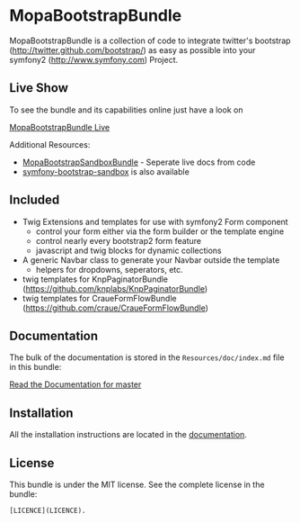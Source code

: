 MopaBootstrapBundle
===================

MopaBootstrapBundle is a collection of code to integrate twitter's bootstrap
(http://twitter.github.com/bootstrap/) as easy as possible into your symfony2
(http://www.symfony.com) Project.

Live Show
---------

To see the bundle and its capabilities online just have a look on

[MopaBootstrapBundle Live](http://bootstrap.mohrenweiserpartner.de/mopa/bootstrap)

Additional Resources:

*  [MopaBootstrapSandboxBundle](http://github.com/phiamo/MopaBootstrapSandboxBundle) - Seperate live docs from code
*  [symfony-bootstrap-sandbox](https://github.com/phiamo/symfony-bootstrap-sandbox) is also available

Included
--------

* Twig Extensions and templates for use with symfony2 Form component
  * control your form either via the form builder or the template engine
  * control nearly every bootstrap2 form feature
  * javascript and twig blocks for dynamic collections
* A generic Navbar class to generate your Navbar outside the template
  * helpers for dropdowns, seperators, etc.
* twig templates for KnpPaginatorBundle (https://github.com/knplabs/KnpPaginatorBundle)
* twig templates for CraueFormFlowBundle (https://github.com/craue/CraueFormFlowBundle)

Documentation
-------------

The bulk of the documentation is stored in the `Resources/doc/index.md`
file in this bundle:

[Read the Documentation for master](https://github.com/phiamo/MopaBootstrapBundle/blob/master/Resources/doc/index.md)

Installation
------------

All the installation instructions are located in the [documentation](https://github.com/phiamo/MopaBootstrapBundle/blob/master/Resources/doc/1-installation.md).

License
-------

This bundle is under the MIT license. See the complete license in the bundle:

    [LICENCE](LICENCE).

